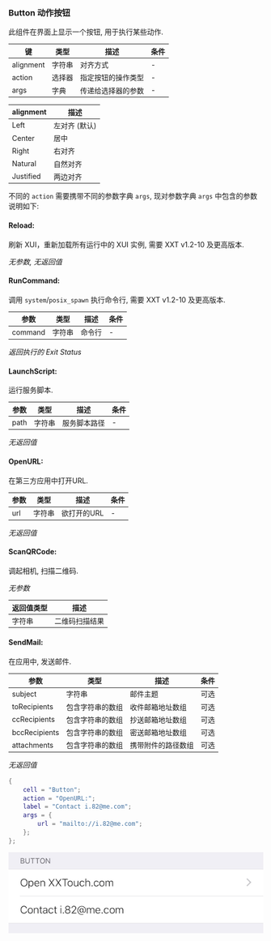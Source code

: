 ### Button 动作按钮


此组件在界面上显示一个按钮, 用于执行某些动作. 


|   键   |   类型   |   描述   |   条件   |
|--------|----------|----------|----------|
|alignment|字符串|对齐方式|\-|
|action|选择器|指定按钮的操作类型|\-|
|args|字典|传递给选择器的参数|\-|


| alignment | 描述 |
|--------|------|
|Left|左对齐 (默认)|
|Center|居中|
|Right|右对齐|
|Natural|自然对齐|
|Justified|两边对齐|


不同的 `action` 需要携带不同的参数字典 `args`, 现对参数字典 `args` 中包含的参数说明如下: 


#### Reload:


刷新 XUI，重新加载所有运行中的 XUI 实例, 需要 XXT v1.2-10 及更高版本.

*无参数, 无返回值*


#### RunCommand:


调用 `system`/`posix_spawn` 执行命令行, 需要 XXT v1.2-10 及更高版本.


|  参数  |  类型  |  描述  |  条件  |
|------|--------|--------|--------|
|command|字符串|命令行|\-|


*返回执行的 Exit Status*


#### LaunchScript:


运行服务脚本.


|  参数  |  类型  |  描述  |  条件  |
|------|--------|--------|--------|
|path|字符串|服务脚本路径|\-|


*无返回值*


#### OpenURL:


在第三方应用中打开URL.


|  参数  |  类型  |  描述  |  条件  |
|------|--------|--------|--------|
|url|字符串|欲打开的URL|\-|


*无返回值*


#### ScanQRCode:


调起相机, 扫描二维码.

*无参数*


|   返回值类型   |   描述   |
|----------|----------|
|字符串|二维码扫描结果|


#### SendMail:


在应用中, 发送邮件.


|  参数  |  类型  |  描述  |  条件  |
|------|--------|--------|--------|
|subject|字符串|邮件主题|可选|
|toRecipients|包含字符串的数组|收件邮箱地址数组|可选|
|ccRecipients|包含字符串的数组|抄送邮箱地址数组|可选|
|bccRecipients|包含字符串的数组|密送邮箱地址数组|可选|
|attachments|包含字符串的数组|携带附件的路径数组|可选|


*无返回值*



``` lua
{
    cell = "Button";
    action = "OpenURL:";
    label = "Contact i.82@me.com";
    args = {
        url = "mailto://i.82@me.com";
    };
};
```


![QQ20170914-191854.png-23kB](Button/QQ20170914-191854.png)


